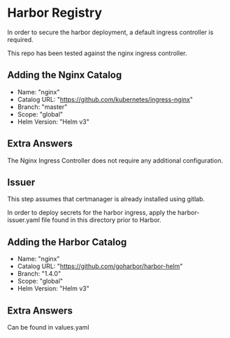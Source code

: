 # Harbor Registry

In order to secure the harbor deployment, a default ingress controller is required.

This repo has been tested against the nginx ingress controller.

## Adding the Nginx Catalog

* Name: "nginx"
* Catalog URL: "https://github.com/kubernetes/ingress-nginx"
* Branch: "master"
* Scope: "global"
* Helm Version: "Helm v3"

## Extra Answers

The Nginx Ingress Controller does not require any additional configuration.

## Issuer

This step assumes that certmanager is already installed using gitlab.

In order to deploy secrets for the harbor ingress, apply the harbor-issuer.yaml file found in this directory prior to Harbor.

## Adding the Harbor Catalog

* Name: "nginx"
* Catalog URL: "https://github.com/goharbor/harbor-helm"
* Branch: "1.4.0"
* Scope: "global"
* Helm Version: "Helm v3"

## Extra Answers

Can be found in values.yaml
